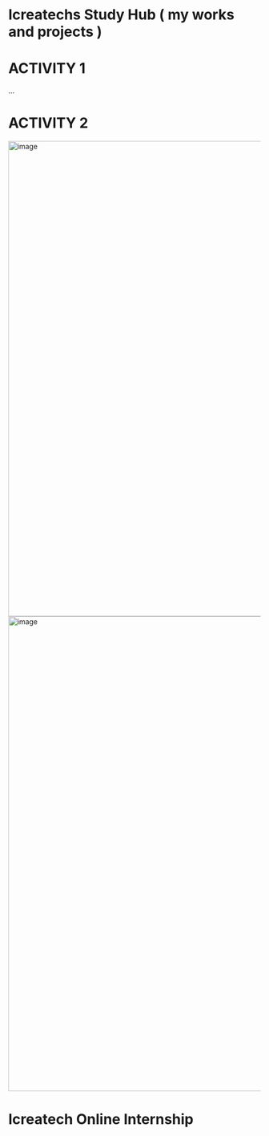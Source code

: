 # Icreatechs Study Hub ( my works and projects )
# ACTIVITY 1

...

# ACTIVITY 2
<img width="948" alt="image" src="https://github.com/Rdavee/IcreatechsStudyHub/assets/141089345/71cefadc-28d1-439d-9e42-4bf470c0ab27">
<img width="947" alt="image" src="https://github.com/Rdavee/IcreatechsStudyHub/assets/141089345/d330da2e-a88a-47d3-8a77-e7be452f7734">






# Icreatech Online Internship
